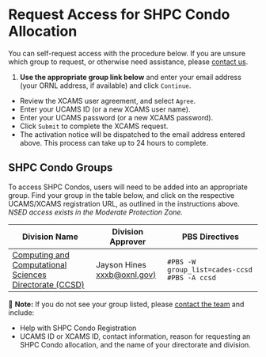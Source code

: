 # Request Access for SHPC Condo Allocation

You can self-request access with the procedure below. If you are unsure which group to request, or otherwise need assistance, please [contact us](../../SUPPORT.md).

1. **Use the appropriate group link below** and enter your email address (your ORNL address, if available) and click `Continue`.
- Review the XCAMS user agreement, and select `Agree`.
- Enter your UCAMS ID (or a new XCAMS user name).
- Enter your UCAMS password (or a new XCAMS password).
- Click `Submit` to complete the XCAMS request.  
- The activation notice will be dispatched to the email address entered above. This process can take up to 24 hours to complete.

## SHPC Condo Groups

To access SHPC Condos, users will need to be added into an appropriate group. Find your group in the table below, and click on the respective UCAMS/XCAMS registration URL, as outlined in the instructions above. _NSED access exists in the Moderate Protection Zone._

| Division Name       | Division Approver | PBS Directives |
|---------------------|-------------------|----------------|
| [Computing and Computational <br>Sciences Directorate (CCSD)](https://xcams.ornl.gov/xcams/groups/cades-ccsd/) | Jayson Hines<br>[xxxb@oxnl.gov)](mailto:hiXXXXnl.gov)                        | `#PBS -W group_list=cades-ccsd` <br> `#PBS -A ccsd` |



&#128221; **Note:** If you do not see your group listed, please [contact the team](../../SUPPORT.md) and include:
* Help with SHPC Condo Registration  
* UCAMS ID or XCAMS ID, contact information, reason for requesting an SHPC Condo allocation, and the name of your directorate and division.
